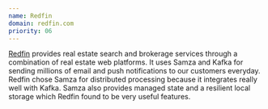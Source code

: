 ```yaml
---
name: Redfin
domain: redfin.com
priority: 06
---
```

<!--
   Licensed to the Apache Software Foundation (ASF) under one or more
   contributor license agreements.  See the NOTICE file distributed with
   this work for additional information regarding copyright ownership.
   The ASF licenses this file to You under the Apache License, Version 2.0
   (the "License"); you may not use this file except in compliance with
   the License.  You may obtain a copy of the License at

       http://www.apache.org/licenses/LICENSE-2.0

   Unless required by applicable law or agreed to in writing, software
   distributed under the License is distributed on an "AS IS" BASIS,
   WITHOUT WARRANTIES OR CONDITIONS OF ANY KIND, either express or implied.
   See the License for the specific language governing permissions and
   limitations under the License.
-->

<a class="external-link" href="https://redfin.com" rel="nofollow">Redfin</a> provides real estate search and brokerage services through a combination of real estate web platforms. It uses Samza and Kafka for sending millions of email and push notifications to our customers everyday. Redfin chose Samza for distributed processing because it integrates really well with Kafka. Samza also provides managed state and a resilient local storage which Redfin found to be very useful features.







